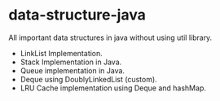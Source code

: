 # data-structure-java
All important data structures in java without using util library.

- LinkList Implementation.
- Stack Implementation in Java.
- Queue implementation in Java.
- Deque using DoublyLinkedList (custom).
- LRU Cache implementation using Deque and hashMap.
